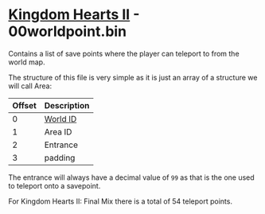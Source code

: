 # [Kingdom Hearts II](../../index.md) - 00worldpoint.bin

Contains a list of save points where the player can teleport to from the world map.

The structure of this file is very simple as it is just an array of a structure we will call Area:

| Offset | Description
|--------|-------------
| 0      | [World ID](../../worlds.md)
| 1      | Area ID
| 2      | Entrance
| 3      | padding

The entrance will always have a decimal value of `99` as that is the one used to teleport onto a savepoint.

For Kingdom Hearts II: Final Mix there is a total of 54 teleport points.
